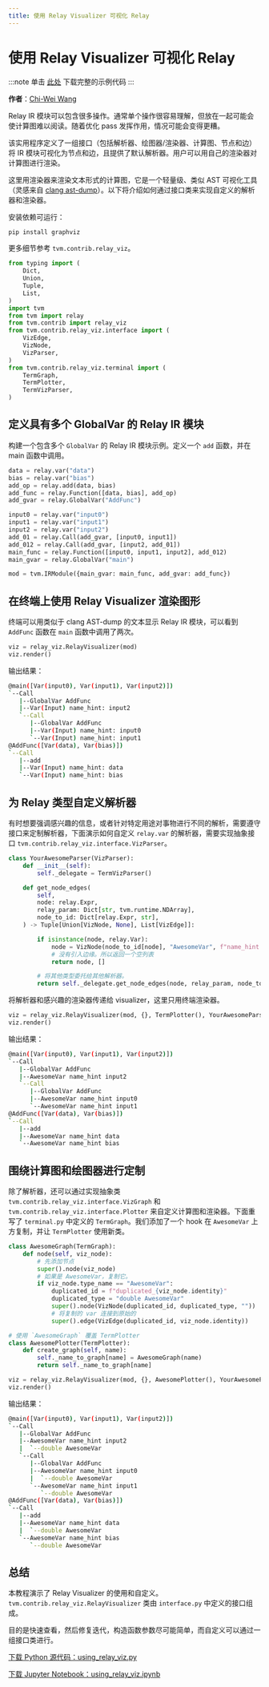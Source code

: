 ```yaml
---
title: 使用 Relay Visualizer 可视化 Relay
---
```


# 使用 Relay Visualizer 可视化 Relay

:::note
单击 [此处](https://tvm.apache.org/docs/how_to/work_with_relay/using_relay_viz.html#sphx-glr-download-how-to-work-with-relay-using-relay-viz-py) 下载完整的示例代码
:::

**作者**：[Chi-Wei Wang](https://github.com/chiwwang)

Relay IR 模块可以包含很多操作。通常单个操作很容易理解，但放在一起可能会使计算图难以阅读。随着优化 pass 发挥作用，情况可能会变得更糟。

该实用程序定义了一组接口（包括解析器、绘图器/渲染器、计算图、节点和边）将 IR 模块可视化为节点和边，且提供了默认解析器。用户可以用自己的渲染器对计算图进行渲染。

这里用渲染器来渲染文本形式的计算图，它是一个轻量级、类似 AST 可视化工具（灵感来自 [clang ast-dump](https://clang.llvm.org/docs/IntroductionToTheClangAST.html)）。以下将介绍如何通过接口类来实现自定义的解析器和渲染器。

安装依赖可运行：

```bash
pip install graphviz
```

更多细节参考 `tvm.contrib.relay_viz`。

``` python
from typing import (
    Dict,
    Union,
    Tuple,
    List,
)
import tvm
from tvm import relay
from tvm.contrib import relay_viz
from tvm.contrib.relay_viz.interface import (
    VizEdge,
    VizNode,
    VizParser,
)
from tvm.contrib.relay_viz.terminal import (
    TermGraph,
    TermPlotter,
    TermVizParser,
)
```

## 定义具有多个 GlobalVar 的 Relay IR 模块

构建一个包含多个 `GlobalVar` 的 Relay IR 模块示例。定义一个 `add` 函数，并在 main 函数中调用。

``` python
data = relay.var("data")
bias = relay.var("bias")
add_op = relay.add(data, bias)
add_func = relay.Function([data, bias], add_op)
add_gvar = relay.GlobalVar("AddFunc")

input0 = relay.var("input0")
input1 = relay.var("input1")
input2 = relay.var("input2")
add_01 = relay.Call(add_gvar, [input0, input1])
add_012 = relay.Call(add_gvar, [input2, add_01])
main_func = relay.Function([input0, input1, input2], add_012)
main_gvar = relay.GlobalVar("main")

mod = tvm.IRModule({main_gvar: main_func, add_gvar: add_func})
```

## 在终端上使用 Relay Visualizer 渲染图形

终端可以用类似于 clang AST-dump 的文本显示 Relay IR 模块，可以看到 `AddFunc` 函数在 `main` 函数中调用了两次。

``` python
viz = relay_viz.RelayVisualizer(mod)
viz.render()
```

输出结果：

``` bash
@main([Var(input0), Var(input1), Var(input2)])
`--Call
   |--GlobalVar AddFunc
   |--Var(Input) name_hint: input2
   `--Call
      |--GlobalVar AddFunc
      |--Var(Input) name_hint: input0
      `--Var(Input) name_hint: input1
@AddFunc([Var(data), Var(bias)])
`--Call
   |--add
   |--Var(Input) name_hint: data
   `--Var(Input) name_hint: bias
```

## 为 Relay 类型自定义解析器

有时想要强调感兴趣的信息，或者针对特定用途对事物进行不同的解析，需要遵守接口来定制解析器，下面演示如何自定义 `relay.var` 的解析器，需要实现抽象接口 `tvm.contrib.relay_viz.interface.VizParser`。

``` python
class YourAwesomeParser(VizParser):
    def __init__(self):
        self._delegate = TermVizParser()

    def get_node_edges(
        self,
        node: relay.Expr,
        relay_param: Dict[str, tvm.runtime.NDArray],
        node_to_id: Dict[relay.Expr, str],
    ) -> Tuple[Union[VizNode, None], List[VizEdge]]:

        if isinstance(node, relay.Var):
            node = VizNode(node_to_id[node], "AwesomeVar", f"name_hint {node.name_hint}")
            # 没有引入边缘。所以返回一个空列表
            return node, []

        # 将其他类型委托给其他解析器。
        return self._delegate.get_node_edges(node, relay_param, node_to_id)
```

将解析器和感兴趣的渲染器传递给 visualizer，这里只用终端渲染器。

``` python
viz = relay_viz.RelayVisualizer(mod, {}, TermPlotter(), YourAwesomeParser())
viz.render()
```

输出结果：

``` bash
@main([Var(input0), Var(input1), Var(input2)])
`--Call
   |--GlobalVar AddFunc
   |--AwesomeVar name_hint input2
   `--Call
      |--GlobalVar AddFunc
      |--AwesomeVar name_hint input0
      `--AwesomeVar name_hint input1
@AddFunc([Var(data), Var(bias)])
`--Call
   |--add
   |--AwesomeVar name_hint data
   `--AwesomeVar name_hint bias
```

## 围绕计算图和绘图器进行定制

除了解析器，还可以通过实现抽象类 `tvm.contrib.relay_viz.interface.VizGraph` 和  `tvm.contrib.relay_viz.interface.Plotter` 来自定义计算图和渲染器。下面重写了 `terminal.py` 中定义的 `TermGraph`。我们添加了一个 hook 在 `AwesomeVar` 上方复制，并让 `TermPlotter` 使用新类。

``` python
class AwesomeGraph(TermGraph):
    def node(self, viz_node):
        # 先添加节点
        super().node(viz_node)
        # 如果是 AwesomeVar，复制它。
        if viz_node.type_name == "AwesomeVar":
            duplicated_id = f"duplicated_{viz_node.identity}"
            duplicated_type = "double AwesomeVar"
            super().node(VizNode(duplicated_id, duplicated_type, ""))
            # 将复制的 var 连接到原始的
            super().edge(VizEdge(duplicated_id, viz_node.identity))

# 使用 `AwesomeGraph` 覆盖 TermPlotter 
class AwesomePlotter(TermPlotter):
    def create_graph(self, name):
        self._name_to_graph[name] = AwesomeGraph(name)
        return self._name_to_graph[name]

viz = relay_viz.RelayVisualizer(mod, {}, AwesomePlotter(), YourAwesomeParser())
viz.render()
```

输出结果：

``` bash
@main([Var(input0), Var(input1), Var(input2)])
`--Call
   |--GlobalVar AddFunc
   |--AwesomeVar name_hint input2
   |  `--double AwesomeVar
   `--Call
      |--GlobalVar AddFunc
      |--AwesomeVar name_hint input0
      |  `--double AwesomeVar
      `--AwesomeVar name_hint input1
         `--double AwesomeVar
@AddFunc([Var(data), Var(bias)])
`--Call
   |--add
   |--AwesomeVar name_hint data
   |  `--double AwesomeVar
   `--AwesomeVar name_hint bias
      `--double AwesomeVar
```

## 总结

本教程演示了 Relay Visualizer 的使用和自定义。 `tvm.contrib.relay_viz.RelayVisualizer` 类由 `interface.py` 中定义的接口组成。

目的是快速查看，然后修复迭代，构造函数参数尽可能简单，而自定义可以通过一组接口类进行。

[下载 Python 源代码：using_relay_viz.py](https://tvm.apache.org/docs/_downloads/cb089f2129f9829a01cc54eb81528811/using_relay_viz.py)

[下载 Jupyter Notebook：using_relay_viz.ipynb](https://tvm.apache.org/docs/_downloads/b954238c1884e83b45d2ae543d824f03/using_relay_viz.ipynb)